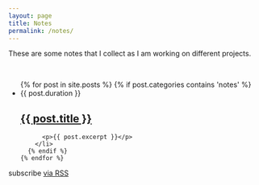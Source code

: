 ```yaml
---
layout: page
title: Notes
permalink: /notes/
---
```

<p>These are some notes that I collect as I am working on different projects.</p>
<br>
<div class="home">
  <ul class="post-list">
    {% for post in site.posts %}
      {% if post.categories contains 'notes' %}
        <li>
          <span class="post-meta1">{{ post.duration }}</span>
          <h2>
          <a class="post-link" href="{{ post.url | prepend: site.baseurl }}">{{ post.title }}</a>
          </h2>
          
          <p>{{ post.excerpt }}</p>
        </li>
      {% endif %}
    {% endfor %}
  </ul>
  <p class="rss-subscribe">subscribe <a href="{{ "/feed.xml" | prepend: site.baseurl }}">via RSS</a></p>
</div>